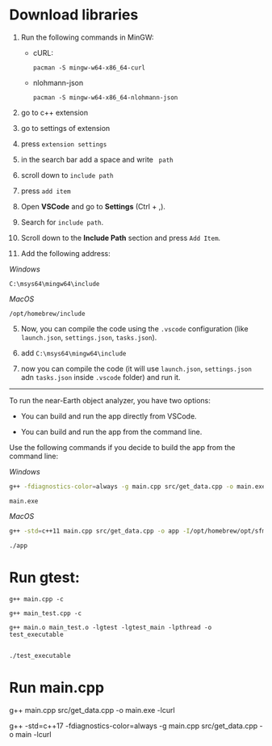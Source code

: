 # Download libraries

1. Run the following commands in MinGW:

    - cURL:

        `pacman -S mingw-w64-x86_64-curl`

    - nlohmann-json

        `pacman -S mingw-w64-x86_64-nlohmann-json`

2. go to c++ extension

3. go to settings of extension

4. press `extension settings`

5. in the search bar add a space and write ` path`

6. scroll down to `include path`

7. press `add item`


1. Open **VSCode** and go to **Settings** (Ctrl + ,).
2. Search for `include path`.
3. Scroll down to the **Include Path** section and press `Add Item`.
4. Add the following address:

  _Windows_
   ```
   C:\msys64\mingw64\include
   ```
_MacOS_
   ```
   /opt/homebrew/include
   ```
5. Now, you can compile the code using the `.vscode` configuration (like `launch.json`, `settings.json`, `tasks.json`).


8. add `C:\msys64\mingw64\include`

9. now you can compile the code (it will use `launch.json`, `settings.json` adn `tasks.json` inside `.vscode` folder) and run it.

---

To run the near-Earth object analyzer, you have two options:

- You can build and run the app directly from VSCode.

- You can build and run the app from the command line.

Use the following commands if you decide to build the app from the command line:

_Windows_
```bash
g++ -fdiagnostics-color=always -g main.cpp src/get_data.cpp -o main.exe -lcurl -lsfml-graphics -lsfml-window -lsfml-system
```
```
main.exe
```

_MacOS_
```bash
g++ -std=c++11 main.cpp src/get_data.cpp -o app -I/opt/homebrew/opt/sfml/include -L/opt/homebrew/opt/sfml/lib -lsfml-graphics -lsfml-window -lsfml-system -lcurl
```
```
./app
```

# Run gtest:

```
g++ main.cpp -c

g++ main_test.cpp -c

g++ main.o main_test.o -lgtest -lgtest_main -lpthread -o test_executable


./test_executable
```



# Run main.cpp

g++ main.cpp src/get_data.cpp -o main.exe -lcurl

g++ -std=c++17 -fdiagnostics-color=always -g main.cpp src/get_data.cpp -o main -lcurl